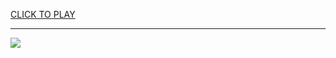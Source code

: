 
<a href="https://premium76.site?title=slope_ball_unblocked_games_76&ref=13M">CLICK TO PLAY</a></h3>
<hr>

<a href="https://premium76.site?title=slope_ball_unblocked_games_76&ref=13M"><img src="https://clearcache.store/games.png"></a>


